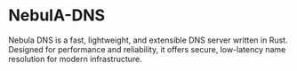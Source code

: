 # NebulA-DNS
Nebula DNS is a fast, lightweight, and extensible DNS server written in Rust. Designed for performance and reliability, it offers secure, low-latency name resolution for modern infrastructure. 

